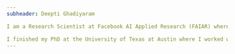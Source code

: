 ```yaml
---
subheader: Deepti Ghadiyaram

I am a Research Scientist at Facebook AI Applied Research (FAIAR) where I work on Computer Vision, Image and Video Processing, and Machine Learning. I work on several problems such as perceptual image and video quality, large-scale video action recognition, fairness and inclusivity, etc.

I finished my PhD at the University of Texas at Austin where I worked with Alan Bovik on perceptual image and video quality assessment for real-world content.
---
```

